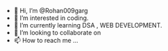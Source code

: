 - 👋 Hi, I’m @Rohan009garg
- 👀 I’m interested in coding.
- 🌱 I’m currently learning DSA , WEB DEVELOPMENT.
- 💞️ I’m looking to collaborate on 
- 📫 How to reach me ...

<!---
Rohan009garg/Rohan009garg is a ✨ special ✨ repository because its `README.md` (this file) appears on your GitHub profile.
You can click the Preview link to take a look at your changes.
--->
